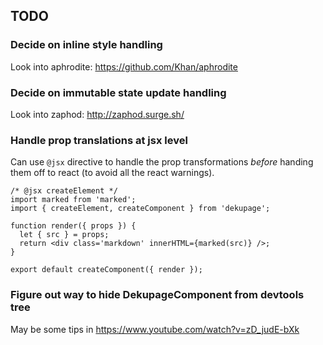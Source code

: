 ## TODO

### Decide on inline style handling

Look into aphrodite: https://github.com/Khan/aphrodite

### Decide on immutable state update handling

Look into zaphod: http://zaphod.surge.sh/

### Handle prop translations at jsx level

Can use `@jsx` directive to handle the prop transformations _before_ handing them off
to react (to avoid all the react warnings).

```
/* @jsx createElement */
import marked from 'marked';
import { createElement, createComponent } from 'dekupage';

function render({ props }) {
  let { src } = props;
  return <div class='markdown' innerHTML={marked(src)} />;
}

export default createComponent({ render });
```

### Figure out way to hide DekupageComponent from devtools tree

May be some tips in https://www.youtube.com/watch?v=zD_judE-bXk
